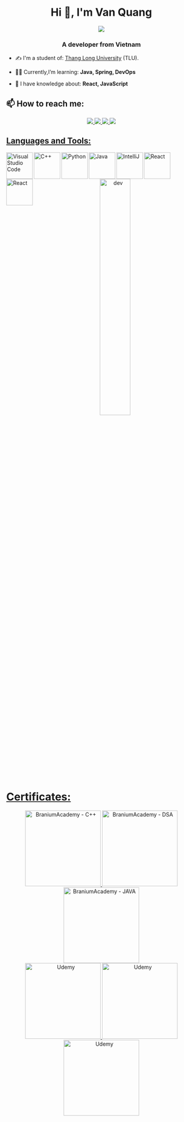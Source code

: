 <h1 align="center">Hi 👋, I'm Van Quang</h1>
<p align="center"><img src="https://img.icons8.com/color/48/000000/vietnam-circular.png"/></p>
<h3 align="center">A developer from Vietnam </h3>

- ✍ I'm a student of: [Thang Long University](https://thanglong.edu.vn/) (TLU).

- 👨‍💻 Currently,I’m learning: **Java, Spring, DevOps**
- 🌱 I have knowledge about: **React, JavaScript**


## 📫 How to reach me:

<p align="center">
  <a href="https://www.linkedin.com/in/quang-nguyen-56475b229" > 
    <img src="https://img.icons8.com/fluent/48/000000/linkedin.png"/>

  <a href="https://www.facebook.com/vanquanq18" alt="Facebook">
    <img src="https://img.icons8.com/fluent/48/000000/facebook-new.png"/>

  <a href="https://github.com/vanquanq" alt="Github">
    <img src="https://img.icons8.com/fluent/48/000000/github.png"/>

  <a href="https://www.youtube.com/channel/UCXt3U_DM6Y-slWjFwA505ZQ" alt="Youtube channel" >
    <img src="https://img.icons8.com/fluent/48/000000/youtube-play.png"/>
</p>


## Languages and Tools:
<img align="left" alt="Visual Studio Code" width="70px" src="https://img.icons8.com/nolan/344/visual-studio-code-2019.png" />
<img align="left" alt="C++" width="70px" src="https://upload.wikimedia.org/wikipedia/commons/1/18/ISO_C%2B%2B_Logo.svg" />
<img align="left" alt="Python" width="70px" src="https://img.icons8.com/dusk/344/python.png" />
<img align="left" alt="Java" width="70px" src="https://img.icons8.com/color/344/java-coffee-cup-logo--v1.png" />
<img align="left" alt="IntelliJ" width="70px" src="https://img.icons8.com/?size=100&id=F7REdHlg6KJX&format=png" />
<img align="left" alt="React" width="70px" src="https://img.icons8.com/plasticine/100/react.png" />
<img align="left" alt="React" width="70px" src="https://img.icons8.com/dusk/64/javascript.png" />


<table style="width:100%;" align="center">
  <tr>
      <p align="center"> 
        <img src="https://cdn.dribbble.com/users/1059583/screenshots/4171367/coding-freak.gif" alt="dev" width="40%"/>
      </p>
  </tr>
</table>


# Certificates:
<p align="center">
  <a href="[https://www.kaggle.com/learn/certification/nguyenhuynhminhtien/python](https://scontent.fhan3-5.fna.fbcdn.net/v/t1.15752-9/296837118_395744805980127_5503580768324165611_n.png?_nc_cat=109&ccb=1-7&_nc_sid=ae9488&_nc_ohc=sIbr1U9IVEEAX-jOYFK&_nc_ht=scontent.fhan3-5.fna&oh=03_AVKX-vnXOiS9tTzmrBUaxaPgzO-CFE5NK0MPox1_fr_jqg&oe=631A9E55)">
    <img alt="BraniumAcademy - C++" title="BraniumAcademy - C++" src="https://i.imgur.com/pGU1EsX.jpg" width="200px" />
    <img alt="BraniumAcademy - DSA" title="BraniumAcademy - C++" src="https://i.imgur.com/pGU1EsX.jpg" width="200px" />
    <img alt="BraniumAcademy - JAVA" title="BraniumAcademy - JAVA" src="https://i.imgur.com/3Wg6zw1.jpeg" width="200px" />
    <br>
    <img alt="Udemy" title="The Complete JavaScript Course 2023: From Zero to Expert!" src="https://i.ibb.co/pvw6TQT/UC-1d0da359-15b9-41b1-96ad-01b1114eb510.jpg" width="200px" />
    <img alt="Udemy" title="[NEW] Spring Boot 3, Spring 6 & Hibernate for Beginners!" src="https://i.imgur.com/yj9ipJq.jpeg" width="200px" />
    <img alt="Udemy" title=" Full Stack: React and Java Spring Boot - The Developer Guide " src="https://i.imgur.com/rSUWpXk.jpeg" width="200px" />
</p>
